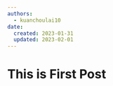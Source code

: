 ```yaml
---
authors:
  - kuanchoulai10
date:
  created: 2023-01-31 
  updated: 2023-02-01
---
```

# This is First Post